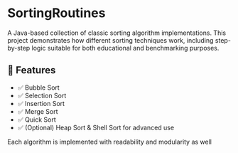    # SortingRoutines

A Java-based collection of classic sorting algorithm implementations. This project demonstrates how different sorting techniques work, including step-by-step logic suitable for both educational and benchmarking purposes.
   
## 🚀 Features 
 
- ✅ Bubble Sort
- ✅ Selection Sort
- ✅ Insertion Sort  
- ✅ Merge Sort    
- ✅ Quick Sort
- ✅ (Optional) Heap Sort & Shell Sort for advanced use    
    
Each algorithm is implemented with readability and modularity as well       
       
   
       
      
     
   
     
     
  
   
 
